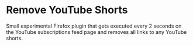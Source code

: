 # Remove YouTube Shorts

Small experimental Firefox plugin that gets executed every 2 seconds on the YouTube subscriptions feed page and removes all links to any YouTube shorts.